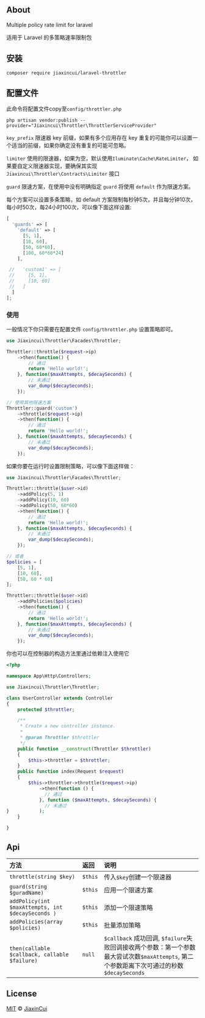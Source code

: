 ## About

Multiple policy rate limit for laravel

适用于 Laravel 的多策略速率限制包


## 安装

```terminal
composer require jiaxincui/laravel-throttler
```

## 配置文件

此命令将配置文件copy至`config/throttler.php`

```terminal
php artisan vendor:publish --provider="Jiaxincui\Throttler\ThrottlerServiceProvider"
```

`key_prefix` 限速器 key 前缀，如果有多个应用存在 key 重复的可能你可以设置一个适当的前缀，如果你确定没有重复的可能可忽略。

`limiter` 使用的限速器，如果为空，默认使用`Iluminate\Cache\RateLimiter`， 如果要自定义限速器实现，要确保其实现 `Jiaxincui\Throttler\Contracts\Limiter` 接口

`guard` 限速方案，在使用中没有明确指定 `guard` 将使用 `default` 作为限速方案。

每个方案可以设置多条策略，如 default 方案限制每秒钟5次，并且每分钟10次，每小时50次，每24小时100次，可以像下面这样设置:

```php
[
  'guards' => [
    'default' => [
      [5, 1],
      [10, 60],
      [50, 60*60],
      [100, 60*60*24]
    ],

 //   'custom1' => [
 //     [5, 1],
 //     [10, 60]
 //   ]
  ]
];

```


### 使用

一般情况下你只需要在配置文件 `config/throttler.php` 设置策略即可。


```php
use Jiaxincui\Throttler\Facades\Throttler;

Throttler::throttle($request->ip)
    ->then(function() {
        // 通过
        return 'Hello world!';
    }, function($maxAttempts, $decaySeconds) {
        // 未通过
        var_dump($decaySeconds);
    });

// 使用其他限速方案
Throttler::guard('custom')
    ->throttle($request->ip)
    ->then(function() {
        // 通过
        return 'Hello world!';
    }, function($maxAttempts, $decaySeconds) {
        // 未通过
        var_dump($decaySeconds);
    });
```

如果你要在运行时设置限制策略，可以像下面这样做：

```php
use Jiaxincui\Throttler\Facades\Throttler;

Throttler::throttle($user->id)
    ->addPolicy(5, 1)
    ->addPolicy(10, 60)
    ->addPolicy(50, 60*60)
    ->then(function() {
        // 通过
        return 'Hello world!';
    }, function($maxAttempts, $decaySeconds) {
        // 未通过
        var_dump($decaySeconds);
    });

// 或者
$policies = [
    [5, 1],
    [10, 60],
    [50, 60 * 60]
];

Throttler::throttle($user->id)
    ->addPolicies($policies)
    ->then(function() {
        // 通过
        return 'Hello world!';
    }, function($maxAttempts, $decaySeconds) {
        // 未通过
        var_dump($decaySeconds);
    });
```

你也可以在控制器的构造方法里通过依赖注入使用它

```php
<?php

namespace App\Http\Controllers;

use Jiaxincui\Throttler\Throttler;

class UserController extends Controller
{
    protected $throttler;

    /**
     * Create a new controller instance.
     *
     * @param Throttler $throttler
     */
    public function __construct(Throttler $throttler)
    {
        $this->throttler = $throttler;
    }
    public function index(Request $request)
    {
        $this->throttler->throttle($request->ip)
            ->then(function () {
              // 通过
            }, function ($maxAttempts, $decaySeconds) {
              // 未通过
}           );
    }

}
```

## Api

| 方法 | 返回 | 说明 |
| :-- | :-- | :-- |
| `throttle(string $key)` | `$this` | 传入`$key`创建一个限速器 |
| `guard(string $guradName)` | `$this` | 应用一个限速方案 |
| `addPolicy(int $maxAttempts, int $decaySeconds )` | `$this` | 添加一个限速策略 |
| `addPolicies(array $policies)` | `$this` | 批量添加策略 |
| `then(callable $callback, callable $failure)`| `null` | `$callback` 成功回调, `$failure`失败回调接收两个参数：第一个参数最大尝试次数`$maxAttempts`, 第二个参数距离下次可通过的秒数`$decaySeconds` |



## License

[MIT](https://github.com/jiaxincui/laravel-throttler/blob/master/LICENSE.md) © [JiaxinCui](https://github.com/jiaxincui)

